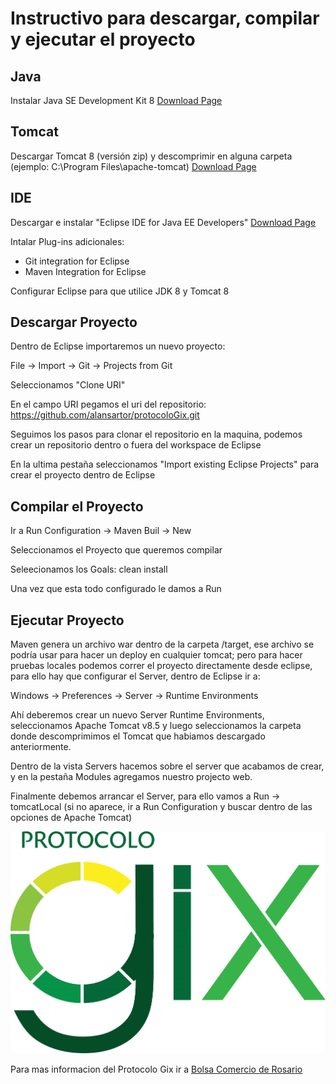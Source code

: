 # Instructivo para descargar, compilar y ejecutar el proyecto
## Java
Instalar Java SE Development Kit 8 [Download Page](http://www.oracle.com/technetwork/java/javase/downloads/jdk8-downloads-2133151.html)
## Tomcat
Descargar Tomcat 8 (versión zip) y descomprimir en alguna carpeta (ejemplo: C:\Program Files\apache-tomcat\) 
[Download Page](https://tomcat.apache.org/download-80.cgi)
## IDE
Descargar e instalar "Eclipse IDE for Java EE Developers" [Download Page](http://www.eclipse.org/downloads/eclipse-packages/)

Intalar Plug-ins adicionales:
* Git integration for Eclipse
* Maven Integration for Eclipse

Configurar Eclipse para que utilice JDK 8 y Tomcat 8
## Descargar Proyecto
Dentro de Eclipse importaremos un nuevo proyecto:

File -> Import -> Git -> Projects from Git

Seleccionamos "Clone URI"

En el campo URI pegamos el uri del repositorio: https://github.com/alansartor/protocoloGix.git

Seguimos los pasos para clonar el repositorio en la maquina, podemos crear un repositorio dentro o fuera del workspace de Eclipse

En la ultima pestaña seleccionamos "Import existing Eclipse Projects" para crear el proyecto dentro de Eclipse
## Compilar el Proyecto
Ir a Run Configuration -> Maven Buil -> New

Seleccionamos el Proyecto que queremos compilar

Seleecionamos los Goals: clean install

Una vez que esta todo configurado le damos a Run
## Ejecutar Proyecto
Maven genera un archivo war dentro de la carpeta /target, ese archivo se podría usar para hacer un deploy en cualquier tomcat; pero para hacer pruebas locales podemos correr el proyecto directamente desde eclipse, para ello hay que configurar el Server, dentro de Eclipse ir a:

Windows -> Preferences -> Server -> Runtime Environments

Ahí deberemos crear un nuevo Server Runtime Environments, seleccionamos Apache Tomcat v8.5 y luego seleccionamos la carpeta donde descomprimimos el Tomcat que habiamos descargado anteriormente.

Dentro de la vista Servers hacemos sobre el server que acabamos de crear, y en la pestaña Modules agregamos nuestro projecto web.

Finalmente debemos arrancar el Server, para ello vamos a Run -> tomcatLocal (si no aparece, ir a Run Configuration y buscar dentro de las opciones de Apache Tomcat)

![Alt text](/WebContent/static/logo.png?raw=true "Optional Title")

Para mas informacion del Protocolo Gix ir a [Bolsa Comercio de Rosario](https://www.bcr.com.ar/Pages/Institucional/Sistemas/default.aspx)
